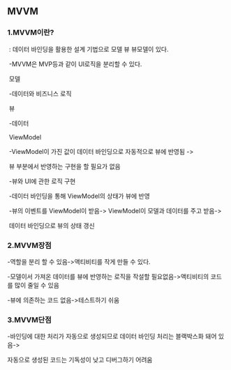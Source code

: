 ## MVVM

### 1.MVVM이란?

​	: 데이터 바인딩을 활용한 설계 기법으로 모델 뷰 뷰모델이 있다.

​	-MVVM은 MVP등과 같이 UI로직을 분리할 수 있다.

​	모델

​	-데이터와 비즈니스 로직

​	뷰

​	-데이터

​	ViewModel

​	-ViewModel이 가진 값이 데이터 바인딩으로 자동적으로 뷰에 반영됨 -> 

​	 뷰 부분에서 반영하는 구현을 할 필요가 없음

​	-뷰와 UI에 관한 로직 구현

​	-데이터 바인딩을 통해 ViewModel의 상태가 뷰에 반영

​	-뷰의 이벤트를 ViewModel이 받음-> ViewModel이 모델과 데이터를 주고 받음-> 

​	 데이터 바인딩으로 뷰의 상태 갱신

### 2.MVVM장점

-역할을 분리 할 수 있음->액티비티를 작게 만들 수 있다.

-모델이서 가져온 데이터를 뷰에 반영하는 로직을 작설할 필요없음->액티비티의 코드를 많이 줄일 수 있음

-뷰에 의존하는 코드 없음->테스트하기 쉬움

### 3.MVVM단점

-바인딩에 대한 처리가 자동으로 생성되므로 데이터 바인딩 처리는 블랙박스화 돼어 있음->

 자동으로 생성된 코드는 기독성이 낮고 디버그하기 어려움

 

​	